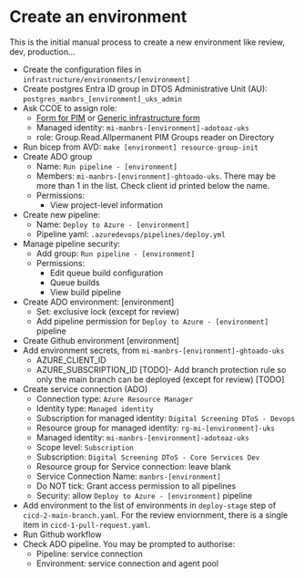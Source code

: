 # Create an environment

This is the initial manual process to create a new environment like review, dev, production...
- Create the configuration files in `infrastructure/environments/[environment]`
- Create postgres Entra ID group in DTOS Administrative Unit (AU): `postgres_manbrs_[environment]_uks_admin`
- Ask CCOE to assign role:
	- [Form for PIM](https://nhsdigitallive.service-now.com/nhs_digital?id=sc_cat_item&sys_id=28f3ab4f1bf3ca1078ac4337b04bcb78&sysparm_category=114fced51bdae1502eee65b9bd4bcbdc) or [Generic infrastructure form]([https://nhsdigitallive.service-now.com/nhs_digital?id=sc_cat_item&sys_id=bd7112991bdae1502eee65b9bd4bcb3b&referrer=popular_items](https://nhsdigitallive.service-now.com/nhs_digital?id=sc_cat_item&sys_id=bd7112991bdae1502eee65b9bd4bcb3b&referrer=popular_items))
	- Managed identity: `mi-manbrs-[environment]-adotoaz-uks`
	- role: Group.Read.Allpermanent PIM Groups reader on Directory
- Run bicep from AVD: `make [environment] resource-group-init`
- Create ADO group
	- Name: `Run pipeline - [environment]`
	- Members: `mi-manbrs-[environment]-ghtoado-uks`. There may be more than 1 in the list. Check client id printed below the name.
	- Permissions:
		- View project-level information
- Create new pipeline:
    - Name: `Deploy to Azure - [environment]`
    - Pipeline yaml: `.azuredevops/pipelines/deploy.yml`
- Manage pipeline security:
	- Add group: `Run pipeline - [environment]`
	- Permissions:
		- Edit queue build configuration
		- Queue builds
		- View build pipeline
- Create ADO environment: [environment]
	- Set: exclusive lock (except for review)
	- Add pipeline permission for `Deploy to Azure - [environment]` pipeline
- Create Github environment [environment]
- Add environment secrets, from `mi-manbrs-[environment]-ghtoado-uks`
	- AZURE_CLIENT_ID
	- AZURE_SUBSCRIPTION_ID
[TODO]- Add branch protection rule so only the main branch can be deployed (except for review) [TODO]
- Create service connection (ADO)
	- Connection type: `Azure Resource Manager`
	- Identity type: `Managed identity`
	- Subscription for managed identity: `Digital Screening DToS - Devops`
	- Resource group for managed identity: `rg-mi-[environment]-uks`
	- Managed identity: `mi-manbrs-[environment]-adotoaz-uks`
	- Scope level: `Subscription`
	- Subscription: `Digital Screening DToS - Core Services Dev`
	- Resource group for Service connection: leave blank
	- Service Connection Name: `manbrs-[environment]`
	- Do NOT tick: Grant access permission to all pipelines
	- Security: allow `Deploy to Azure - [environment]` pipeline
- Add environment to the list of environments in `deploy-stage` step of `cicd-2-main-branch.yaml`. For the review enviornment, there is a single item in `cicd-1-pull-request.yaml`.
- Run Github workflow
- Check ADO pipeline. You may be prompted to authorise:
	- Pipeline: service connection
	- Environment: service connection and agent pool
